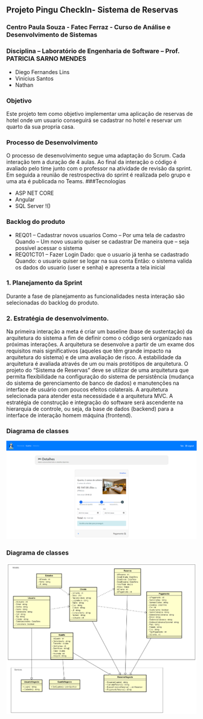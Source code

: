 ## Projeto Pingu CheckIn- Sistema de Reservas
### Centro Paula Souza - Fatec Ferraz - Curso de Análise e Desenvolvimento de Sistemas
### Disciplina – Laboratório de Engenharia de Software – Prof. PATRICIA SARNO MENDES

- Diego Fernandes Lins
- Vinicius Santos
- Nathan

### Objetivo
Este projeto tem como objetivo implementar uma aplicação de reservas de hotel onde um usuario conseguirá se cadastrar no hotel e reservar um quarto da sua propria casa.
### Processo de Desenvolvimento
O processo de desenvolvimento segue uma adaptação do Scrum. Cada interação tem a duração de 4 aulas. Ao final da interação o
código é avaliado pelo time junto com o professor na atividade de revisão da sprint. Em seguida a reunião de restrospectiva do sprint é
realizada pelo grupo e uma ata é publicada no Teams.
###Tecnologias
- ASP NET CORE
- Angular
- SQL Server
!()
### Backlog do produto
- REQ01 – Cadastrar novos usuarios
Como – Por uma tela de cadastro
Quando – Um novo usuario quiser se cadastrar
De maneira que – seja possível acessar o sistema
- REQ01CT01 – Fazer Login
Dado: que o usuario já tenha se cadastrado
Quando: o usuario quiser se logar na sua conta
Então: o sistema valida os dados do usuario (user e senha) e apresenta a tela inicial

### 1. Planejamento da Sprint
Durante a fase de planejamento as funcionalidades nesta interação são selecionadas do backlog do produto.
### 2. Estratégia de desenvolvimento.
Na primeira interação a meta é criar um baseline (base de sustentação) da arquitetura do sistema a fim de definir como o código será
organizado nas próximas interações. A arquitetura se desenvolve a partir de um exame dos requisitos mais significativos (aqueles que
têm grande impacto na arquitetura do sistema) e de uma avaliação de risco. A estabilidade da arquitetura é avaliada através de um ou
mais protótipos de arquitetura. O projeto do “Sistema de Reservas” deve se utilizar de uma arquitetura que
permita flexibilidade na configuração do sistema de persistência (mudança do sistema de gerenciamento de banco de dados) e
manutenções na interface de usuário com poucos efeitos colaterais. A arquitetura selecionada para atender esta necessidade é a
arquitetura MVC.
A estratégia de construção e integração do software será ascendente na hierarquia de controle, ou seja, da base de dados (backend) para
a interface de interação homem máquina (frontend).
### Diagrama de classes
![](https://github.com/DiegoLins10/PinguCheckIn/blob/master/imagem.png)

### Diagrama de classes
![](https://github.com/DiegoLins10/PinguCheckIn/blob/master/Diagrama%20Pingu.png)

